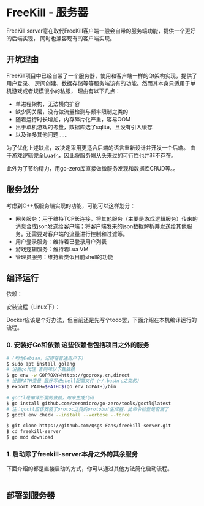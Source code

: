 # FreeKill - 服务器

FreeKill server意在取代FreeKill客户端一般会自带的服务端功能，提供一个更好的后端实现，
同时也兼容现有的客户端实现。

## 开坑理由

FreeKill项目中已经自带了一个服务器，使用和客户端一样的Qt架构实现，提供了用户登录、
房间创建、数据存储等等服务端该有的功能。然而其本身只适用于单机游戏或者规模很小的私服，
理由有以下几点：

- 单进程架构，无法横向扩容
- 缺少网关层，没有做流量检测与频率限制之类的
- 随着运行时长增加，内存碎片化严重，容易OOM
- 出于单机游戏的考量，数据库选了sqlite，且没有引入缓存
- 以及许多其他问题……

为了优化上述缺点，故决定采用更适合后端的语言重新设计并开发一个后端。
由于游戏逻辑完全Lua化，因此将服务端从头来过的可行性也并非不存在。

此外为了节约精力，用go-zero库直接做微服务发现和数据库CRUD等。。

## 服务划分

考虑到C++版服务端实现的功能，可能可以这样划分：

- 网关服务：用于维持TCP长连接，将其他服务（主要是游戏逻辑服务）传来的消息合成json发送给客户端；将客户端发来的json数据解析并发送给其他服务。还需要对客户端的流量进行控制和过滤等。
- 用户登录服务：维持着已登录用户列表
- 游戏逻辑服务：维持着Lua VM
- 管理员服务：维持着类似目前shell的功能

## 编译运行

依赖：

安装流程（Linux下）：

Docker应该是个好办法，但目前还是先写个todo罢，下面介绍在本机编译运行的流程。

### 0. 安装好Go和依赖 这些依赖也包括项目之外的服务

```sh
# (均为Debian，记得在普通用户下)
$ sudo apt install golang
# 设置go代理 否则难以下载依赖
$ go env -w GOPROXY=https://goproxy.cn,direct
# 设置PATH变量 最好写进shell配置文件（~/.bashrc之类的）
$ export PATH=$PATH:$(go env GOPATH)/bin

# goctl是编译所需的依赖，用来生成代码
$ go install github.com/zeromicro/go-zero/tools/goctl@latest
# 注：goctl应该安装了protoc之类的protobuf生成器，此命令检查是否漏了
$ goctl env check --install --verbose --force

$ git clone https://github.com/Qsgs-Fans/freekill-server.git
$ cd freekill-server
$ go mod download
```

### 1. 启动除了freekill-server本身之外的其余服务

下面介绍的都是直接启动的方式，你可以通过其他方法简化启动流程。

```sh

```

## 部署到服务器
